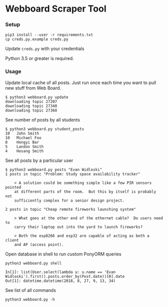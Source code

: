# Webboard Scraper Tool

### Setup

    pip3 install --user -r requirements.txt
    cp creds.py.example creds.py
    
Update `creds.py` with your credentials

Python 3.5 or greater is required.

### Usage

Update local cache of all posts.  Just run once each time you want to pull new stuff from Web Board.

    $ python3 webboard.py update
    downloading topic 27207
    downloading topic 27340
    downloading topic 27360
    
See number of posts by all students

    $ python3 webboard.py student_posts
    10   John Smith
    10   Michael Foo
    8    Hongyi Bar
    5    Landon Smith
    4    Hosang Smith
 
See all posts by a particular user

    $ python3 webboard.py posts "Evan Widloski"
    1 posts in topic "Problem: Study space availability tracker" 

        > A solution could be something simple like a few PIR sensors pointed
        at different parts of the room.  But this by itself is probably not
        sufficiently complex for a senior design project. 

    2 posts in topic "Cheap remote fireworks launching system" 

        > What goes at the other end of the ethernet cable?  Do users need to
        carry their laptop out into the yard to launch fireworks? 

        > Both the esp8266 and esp32 are capable of acting as both a client
        and AP (access point). 
        
Open database in shell to run custom PonyORM queries

    python3 webboard.py shell
    
    In[1]: list(User.select(lambda u: u.name == 'Evan Widloski').first().posts.order_by(Post.date))[0].date
    Out[1]: datetime.datetime(2018, 8, 27, 9, 13, 34)

    
See list of all commands

    python3 webboard.py -h
